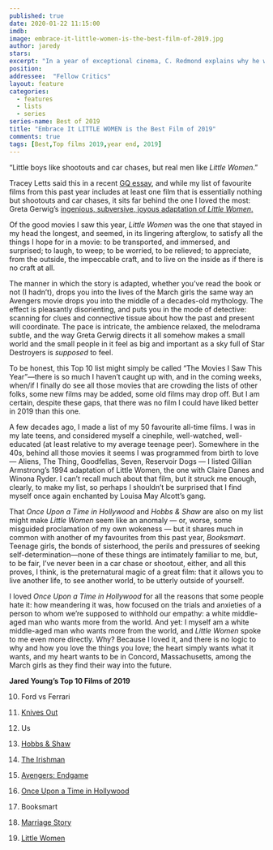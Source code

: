 ```yaml
---
published: true
date: 2020-01-22 11:15:00
imdb: 
image: embrace-it-little-women-is-the-best-film-of-2019.jpg
author: jaredy 
stars: 
excerpt: "In a year of exceptional cinema, C. Redmond explains why he went with an unexpected and virtually unknown Indian film for his best of 2019."
position: 
addressee:  "Fellow Critics"
layout: feature
categories: 
  - features
  - lists
  - series
series-name: Best of 2019
title: "Embrace It LITTLE WOMEN is the Best Film of 2019"
comments: true
tags: [Best,Top films 2019,year end, 2019]
---
```

“Little boys like shootouts and car chases, but real men like _Little Women_.”

Tracey Letts said this in a recent [GQ essay](https://www.gq.com/story/tracy-letts-little-women-essay), and while my list of favourite films from this past year includes at least one film that is essentially nothing but shootouts and car chases, it sits far behind the one I loved the most: Greta Gerwig’s [ingenious, subversive, joyous adaptation of _Little Women_. ](http://www.dearcastandcrew.com/content/2020/1/10/little-women.html) 

Of the good movies I saw this year, _Little Women_ was the one that stayed in my head the longest, and seemed, in its lingering afterglow, to satisfy all the things I hope for in a movie: to be transported, and immersed, and surprised; to laugh, to weep; to be worried, to be relieved; to appreciate, from the outside, the impeccable craft, and to live on the inside as if there is no craft at all. 

The manner in which the story is adapted, whether you’ve read the book or not (I hadn’t), drops you into the lives of the March girls the same way an Avengers movie drops you into the middle of a decades-old mythology. The effect is pleasantly disorienting, and puts you in the mode of detective: scanning for clues and connective tissue about how the past and present will coordinate. The pace is intricate, the ambience relaxed, the melodrama subtle, and the way Greta Gerwig directs it all somehow makes a small world and the small people in it feel as big and important as a sky full of Star Destroyers is _supposed_ to feel.

To be honest, this Top 10 list might simply be called “The Movies I Saw This Year”—there is so much I haven’t caught up with, and in the coming weeks, when/if I finally do see all those movies that are crowding the lists of other folks, some new films may be added, some old films may drop off. But I am certain, despite these gaps, that there was no film I could have liked better in 2019 than this one. 

A few decades ago, I made a list of my 50 favourite all-time films. I was in my late teens, and considered myself a cinephile, well-watched, well-educated (at least relative to my average teenage peer). Somewhere in the 40s, behind all those movies it seems I was programmed from birth to love — Aliens, The Thing, Goodfellas, Seven, Reservoir Dogs — I listed Gillian Armstrong’s 1994 adaptation of Little Women, the one with Claire Danes and Winona Ryder. I can’t recall much about that film, but it struck me enough, clearly, to make my list, so perhaps I shouldn’t be surprised that I find myself once again enchanted by Louisa May Alcott’s gang. 

That _Once Upon a Time in Hollywood_ and _Hobbs & Shaw_ are also on my list might make _Little Women_ seem like an anomaly — or, worse, some misguided proclamation of my own wokeness — but it shares much in common with another of my favourites from this past year, _Booksmart_. Teenage girls, the bonds of sisterhood, the perils and pressures of seeking self-determination—none of these things are intimately familiar to me, but, to be fair, I’ve never been in a car chase or shootout, either, and all this proves, I think, is the preternatural magic of a great film: that it allows you to live another life, to see another world, to be utterly outside of yourself.  

I loved _Once Upon a Time in Hollywood_ for all the reasons that some people hate it: how meandering it was, how focused on the trials and anxieties of a person to whom we’re supposed to withhold our empathy: a white middle-aged man who wants more from the world. And yet: I myself am a white middle-aged man who wants more from the world, and _Little Women_ spoke to me even more directly. Why? Because I loved it, and there is no logic to why and how you love the things you love; the heart simply wants what it wants, and my heart wants to be in Concord, Massachusetts, among the March girls as they find their way into the future. 

**Jared Young’s Top 10 Films of 2019**

10. Ford vs Ferrari

9. [Knives Out](http://www.dearcastandcrew.com/content/2019/12/12/knives-out.html)

8. Us

7. [Hobbs & Shaw](http://www.dearcastandcrew.com/content/2019/8/26/fast-and-furious-presents-hobbs-and-shaw.html)

6. [The Irishman](http://www.dearcastandcrew.com/content/2019/11/15/the-irishman.html)

5. [Avengers: Endgame](http://www.dearcastandcrew.com/content/2019/4/28/avengers-endgame.html)

4. [Once Upon a Time in Hollywood](http://www.dearcastandcrew.com/content/2019/7/30/once-upon-a-time-in-hollywood.html)

3. Booksmart

2. [Marriage Story](http://www.dearcastandcrew.com/content/2019/12/13/marriage-story.html)

1. [Little Women](http://www.dearcastandcrew.com/content/2020/1/10/little-women.html)
